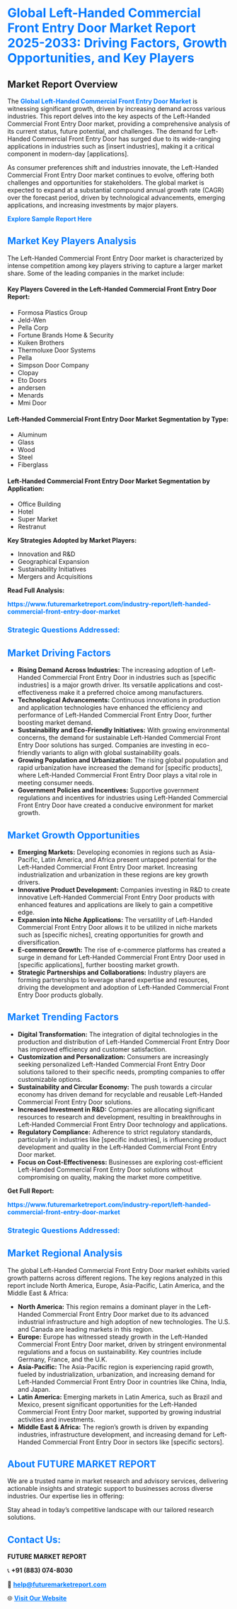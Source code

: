 <h1 style="color: #007BFF;">Global Left-Handed Commercial Front Entry Door Market Report 2025-2033: Driving Factors, Growth Opportunities, and Key Players</h1>

<section id="overview">
<h2>Market Report Overview</h2>
<p>The <a href="https://www.futuremarketreport.com/industry-report/left-handed-commercial-front-entry-door-market" style="color: #007BFF; text-decoration: none;"><strong>Global Left-Handed Commercial Front Entry Door Market</strong></a> is witnessing significant growth, driven by increasing demand across various industries. This report delves into the key aspects of the Left-Handed Commercial Front Entry Door market, providing a comprehensive analysis of its current status, future potential, and challenges. The demand for Left-Handed Commercial Front Entry Door has surged due to its wide-ranging applications in industries such as [insert industries], making it a critical component in modern-day [applications].</p>
<p>As consumer preferences shift and industries innovate, the Left-Handed Commercial Front Entry Door market continues to evolve, offering both challenges and opportunities for stakeholders. The global market is expected to expand at a substantial compound annual growth rate (CAGR) over the forecast period, driven by technological advancements, emerging applications, and increasing investments by major players.</p>
</section>

<section id="overview">
<p><a href="https://www.futuremarketreport.com/request-sample/reportId=29514" style="color: #007BFF; text-decoration: none;"><strong>Explore Sample Report Here</strong></a></p>
</section>

<section id="key-players">
<h2 style="color: #007BFF;">Market Key Players Analysis</h2>
<p>The Left-Handed Commercial Front Entry Door market is characterized by intense competition among key players striving to capture a larger market share. Some of the leading companies in the market include:</p>
<h4>Key Players Covered in the Left-Handed Commercial Front Entry Door Report:</h4>
<ul><li>Formosa Plastics Group</li><li>Jeld-Wen</li><li>Pella Corp</li><li>Fortune Brands Home &amp; Security</li><li>Kuiken Brothers</li><li>Thermoluxe Door Systems</li><li>Pella</li><li>Simpson Door Company</li><li>Clopay</li><li>Eto Doors</li><li>andersen</li><li>Menards</li><li>Mmi Door</li></ul>
<h4>Left-Handed Commercial Front Entry Door Market Segmentation by Type:</h4>
<ul><li>Aluminum</li><li>Glass</li><li>Wood</li><li>Steel</li><li>Fiberglass</li></ul>

<h4>Left-Handed Commercial Front Entry Door Market Segmentation by Application:</h4>
<ul><li>Office Building</li><li>Hotel</li><li>Super Market</li><li>Restranut</li></ul>
<p><strong>Key Strategies Adopted by Market Players:</strong></p>
<ul>
<li>Innovation and R&D</li>
<li>Geographical Expansion</li>
<li>Sustainability Initiatives</li>
<li>Mergers and Acquisitions</li>
</ul>
</section>

<section>
<p><strong>Read Full Analysis: </strong></p><a href="https://www.futuremarketreport.com/industry-report/left-handed-commercial-front-entry-door-market" style="color: #007BFF; text-decoration: none;"><strong>https://www.futuremarketreport.com/industry-report/left-handed-commercial-front-entry-door-market</strong></a>
<h3 style="color: #007BFF;">Strategic Questions Addressed:</h3>
</section>

<section id="driving-factors">
<h2 style="color: #007BFF;">Market Driving Factors</h2>
<ul>
<li><strong>Rising Demand Across Industries:</strong> The increasing adoption of Left-Handed Commercial Front Entry Door in industries such as [specific industries] is a major growth driver. Its versatile applications and cost-effectiveness make it a preferred choice among manufacturers.</li>
<li><strong>Technological Advancements:</strong> Continuous innovations in production and application technologies have enhanced the efficiency and performance of Left-Handed Commercial Front Entry Door, further boosting market demand.</li>
<li><strong>Sustainability and Eco-Friendly Initiatives:</strong> With growing environmental concerns, the demand for sustainable Left-Handed Commercial Front Entry Door solutions has surged. Companies are investing in eco-friendly variants to align with global sustainability goals.</li>
<li><strong>Growing Population and Urbanization:</strong> The rising global population and rapid urbanization have increased the demand for [specific products], where Left-Handed Commercial Front Entry Door plays a vital role in meeting consumer needs.</li>
<li><strong>Government Policies and Incentives:</strong> Supportive government regulations and incentives for industries using Left-Handed Commercial Front Entry Door have created a conducive environment for market growth.</li>
</ul>
</section>

<section id="growth-opportunities">
<h2 style="color: #007BFF;">Market Growth Opportunities</h2>
<ul>
<li><strong>Emerging Markets:</strong> Developing economies in regions such as Asia-Pacific, Latin America, and Africa present untapped potential for the Left-Handed Commercial Front Entry Door market. Increasing industrialization and urbanization in these regions are key growth drivers.</li>
<li><strong>Innovative Product Development:</strong> Companies investing in R&D to create innovative Left-Handed Commercial Front Entry Door products with enhanced features and applications are likely to gain a competitive edge.</li>
<li><strong>Expansion into Niche Applications:</strong> The versatility of Left-Handed Commercial Front Entry Door allows it to be utilized in niche markets such as [specific niches], creating opportunities for growth and diversification.</li>
<li><strong>E-commerce Growth:</strong> The rise of e-commerce platforms has created a surge in demand for Left-Handed Commercial Front Entry Door used in [specific applications], further boosting market growth.</li>
<li><strong>Strategic Partnerships and Collaborations:</strong> Industry players are forming partnerships to leverage shared expertise and resources, driving the development and adoption of Left-Handed Commercial Front Entry Door products globally.</li>
</ul>
</section>

<section id="trending-factors">
<h2 style="color: #007BFF;">Market Trending Factors</h2>
<ul>
<li><strong>Digital Transformation:</strong> The integration of digital technologies in the production and distribution of Left-Handed Commercial Front Entry Door has improved efficiency and customer satisfaction.</li>
<li><strong>Customization and Personalization:</strong> Consumers are increasingly seeking personalized Left-Handed Commercial Front Entry Door solutions tailored to their specific needs, prompting companies to offer customizable options.</li>
<li><strong>Sustainability and Circular Economy:</strong> The push towards a circular economy has driven demand for recyclable and reusable Left-Handed Commercial Front Entry Door solutions.</li>
<li><strong>Increased Investment in R&D:</strong> Companies are allocating significant resources to research and development, resulting in breakthroughs in Left-Handed Commercial Front Entry Door technology and applications.</li>
<li><strong>Regulatory Compliance:</strong> Adherence to strict regulatory standards, particularly in industries like [specific industries], is influencing product development and quality in the Left-Handed Commercial Front Entry Door market.</li>
<li><strong>Focus on Cost-Effectiveness:</strong> Businesses are exploring cost-efficient Left-Handed Commercial Front Entry Door solutions without compromising on quality, making the market more competitive.</li>
</ul>
</section>

<section>
<p><strong>Get Full Report: </strong></p><a href="https://www.futuremarketreport.com/industry-report/left-handed-commercial-front-entry-door-market" style="color: #007BFF; text-decoration: none;"><strong>https://www.futuremarketreport.com/industry-report/left-handed-commercial-front-entry-door-market</strong></a>
<h3 style="color: #007BFF;">Strategic Questions Addressed:</h3>
</section>


<section id="regional-analysis">
<h2 style="color: #007BFF;">Market Regional Analysis</h2>
<p>The global Left-Handed Commercial Front Entry Door market exhibits varied growth patterns across different regions. The key regions analyzed in this report include North America, Europe, Asia-Pacific, Latin America, and the Middle East & Africa:</p>
<ul>
<li><strong>North America:</strong> This region remains a dominant player in the Left-Handed Commercial Front Entry Door market due to its advanced industrial infrastructure and high adoption of new technologies. The U.S. and Canada are leading markets in this region.</li>
<li><strong>Europe:</strong> Europe has witnessed steady growth in the Left-Handed Commercial Front Entry Door market, driven by stringent environmental regulations and a focus on sustainability. Key countries include Germany, France, and the U.K.</li>
<li><strong>Asia-Pacific:</strong> The Asia-Pacific region is experiencing rapid growth, fueled by industrialization, urbanization, and increasing demand for Left-Handed Commercial Front Entry Door in countries like China, India, and Japan.</li>
<li><strong>Latin America:</strong> Emerging markets in Latin America, such as Brazil and Mexico, present significant opportunities for the Left-Handed Commercial Front Entry Door market, supported by growing industrial activities and investments.</li>
<li><strong>Middle East & Africa:</strong> The region’s growth is driven by expanding industries, infrastructure development, and increasing demand for Left-Handed Commercial Front Entry Door in sectors like [specific sectors].</li>
</ul>
</section>

<footer>
<h2 style="color: #007BFF;">About FUTURE MARKET REPORT</h2>
<p>We are a trusted name in market research and advisory services, delivering actionable insights and strategic support to businesses across diverse industries. Our expertise lies in offering:</p>

<p>Stay ahead in today’s competitive landscape with our tailored research solutions.</p>

<h2 style="color: #007BFF;">Contact Us:</h2>
<p><strong>FUTURE MARKET REPORT</strong></p>
<p>📞 <strong>+91 (883) 074-8030</strong></p>
<p>📧 <strong><a href="mailto:help@futuremarketreport.com" style="color: #007BFF;">help@futuremarketreport.com</a></strong></p>
<p>🌐 <strong><a href="https://www.futuremarketreport.com/" style="color: #007BFF;">Visit Our Website</a></strong></p>
</footer>